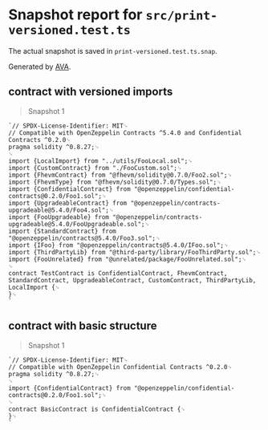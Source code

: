 # Snapshot report for `src/print-versioned.test.ts`

The actual snapshot is saved in `print-versioned.test.ts.snap`.

Generated by [AVA](https://avajs.dev).

## contract with versioned imports

> Snapshot 1

    `// SPDX-License-Identifier: MIT␊
    // Compatible with OpenZeppelin Contracts ^5.4.0 and Confidential Contracts ^0.2.0␊
    pragma solidity ^0.8.27;␊
    ␊
    import {LocalImport} from "../utils/FooLocal.sol";␊
    import {CustomContract} from "./FooCustom.sol";␊
    import {FhevmContract} from "@fhevm/solidity@0.7.0/Foo2.sol";␊
    import {FhevmType} from "@fhevm/solidity@0.7.0/Types.sol";␊
    import {ConfidentialContract} from "@openzeppelin/confidential-contracts@0.2.0/Foo1.sol";␊
    import {UpgradeableContract} from "@openzeppelin/contracts-upgradeable@5.4.0/Foo4.sol";␊
    import {FooUpgradeable} from "@openzeppelin/contracts-upgradeable@5.4.0/FooUpgradeable.sol";␊
    import {StandardContract} from "@openzeppelin/contracts@5.4.0/Foo3.sol";␊
    import {IFoo} from "@openzeppelin/contracts@5.4.0/IFoo.sol";␊
    import {ThirdPartyLib} from "@third-party/library/FooThirdParty.sol";␊
    import {FooUnrelated} from "@unrelated/package/FooUnrelated.sol";␊
    ␊
    contract TestContract is ConfidentialContract, FhevmContract, StandardContract, UpgradeableContract, CustomContract, ThirdPartyLib, LocalImport {␊
    }␊
    `

## contract with basic structure

> Snapshot 1

    `// SPDX-License-Identifier: MIT␊
    // Compatible with OpenZeppelin Confidential Contracts ^0.2.0␊
    pragma solidity ^0.8.27;␊
    ␊
    import {ConfidentialContract} from "@openzeppelin/confidential-contracts@0.2.0/Foo1.sol";␊
    ␊
    contract BasicContract is ConfidentialContract {␊
    }␊
    `
